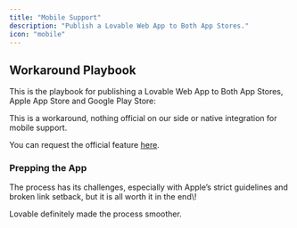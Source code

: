 ```yaml
---
title: "Mobile Support"
description: "Publish a Lovable Web App to Both App Stores."
icon: "mobile"
---
```


## Workaround Playbook

This is the playbook for publishing a Lovable Web App to Both App Stores, Apple App Store and Google Play Store:

This is a workaround, nothing official on our side or native integration for mobile support.

  You can request the official feature [here](https://feedback.lovable.dev/p/mobile-app-stack).

### Prepping the App

  
  
  
  
</Steps>

The process has its challenges, especially with Apple’s strict guidelines and broken link setback, but it is all worth it in the end\\! 

Lovable definitely made the process smoother.